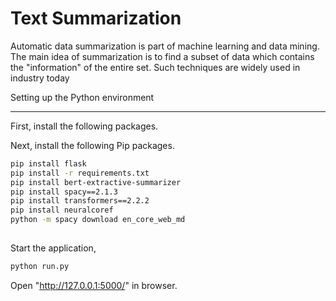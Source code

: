 # Text Summarization
Automatic data summarization is part of machine learning and data mining. The main idea of summarization is to find a subset of data which contains the "information" of the entire set. Such techniques are widely used in industry today

Setting up the Python environment

---
First, install the following packages.



Next, install the following Pip packages.

```bash
pip install flask
pip install -r requirements.txt
pip install bert-extractive-summarizer
pip install spacy==2.1.3
pip install transformers==2.2.2
pip install neuralcoref
python -m spacy download en_core_web_md
 
 ```

Start the application,
```bash
python run.py
```
Open "http://127.0.0.1:5000/" in browser.


